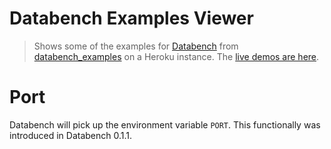 # Databench Examples Viewer

> Shows some of the examples for [Databench](https://github.com/svenkreiss/databench) from [databench_examples](https://github.com/svenkreiss/databench_examples) on a Heroku instance. The [live demos are here](http://databench-examples.trivial.io/).


# Port

Databench will pick up the environment variable `PORT`. This functionally was introduced in Databench 0.1.1.
